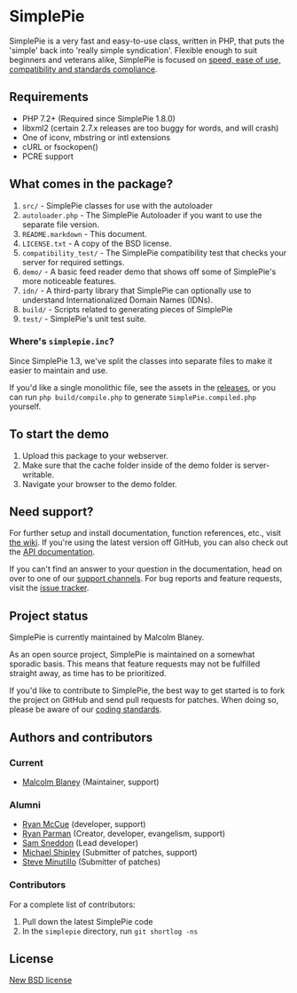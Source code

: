 SimplePie
=========

SimplePie is a very fast and easy-to-use class, written in PHP, that puts the
'simple' back into 'really simple syndication'.  Flexible enough to suit
beginners and veterans alike, SimplePie is focused on [speed, ease of use,
compatibility and standards compliance][what_is].

[what_is]: http://simplepie.org/wiki/faq/what_is_simplepie


Requirements
------------
* PHP 7.2+ (Required since SimplePie 1.8.0)
* libxml2 (certain 2.7.x releases are too buggy for words, and will crash)
* One of iconv, mbstring or intl extensions
* cURL or fsockopen()
* PCRE support


What comes in the package?
--------------------------
1. `src/` - SimplePie classes for use with the autoloader
2. `autoloader.php` - The SimplePie Autoloader if you want to use the separate
   file version.
3. `README.markdown` - This document.
4. `LICENSE.txt` - A copy of the BSD license.
5. `compatibility_test/` - The SimplePie compatibility test that checks your
   server for required settings.
6. `demo/` - A basic feed reader demo that shows off some of SimplePie's more
   noticeable features.
7. `idn/` - A third-party library that SimplePie can optionally use to
   understand Internationalized Domain Names (IDNs).
8. `build/` - Scripts related to generating pieces of SimplePie
9. `test/` - SimplePie's unit test suite.

### Where's `simplepie.inc`?
Since SimplePie 1.3, we've split the classes into separate files to make it easier
to maintain and use.

If you'd like a single monolithic file, see the assets in the
[releases](https://github.com/simplepie/simplepie/releases), or you can
run `php build/compile.php` to generate `SimplePie.compiled.php` yourself.

To start the demo
-----------------
1. Upload this package to your webserver.
2. Make sure that the cache folder inside of the demo folder is server-writable.
3. Navigate your browser to the demo folder.


Need support?
-------------
For further setup and install documentation, function references, etc., visit
[the wiki][wiki]. If you're using the latest version off GitHub, you can also
check out the [API documentation][].

If you can't find an answer to your question in the documentation, head on over
to one of our [support channels][]. For bug reports and feature requests, visit
the [issue tracker][].

[API documentation]: http://dev.simplepie.org/api/
[wiki]: http://simplepie.org/wiki/
[support channels]: http://simplepie.org/support/
[issue tracker]: http://github.com/simplepie/simplepie/issues


Project status
--------------
SimplePie is currently maintained by Malcolm Blaney.

As an open source project, SimplePie is maintained on a somewhat sporadic basis.
This means that feature requests may not be fulfilled straight away, as time has
to be prioritized.

If you'd like to contribute to SimplePie, the best way to get started is to fork
the project on GitHub and send pull requests for patches. When doing so, please
be aware of our [coding standards][].

[coding standards]: http://simplepie.org/wiki/misc/coding_standards


Authors and contributors
------------------------
### Current
* [Malcolm Blaney][] (Maintainer, support)

### Alumni
* [Ryan McCue][] (developer, support)
* [Ryan Parman][] (Creator, developer, evangelism, support)
* [Sam Sneddon][] (Lead developer)
* [Michael Shipley][] (Submitter of patches, support)
* [Steve Minutillo][] (Submitter of patches)

[Malcolm Blaney]: https://mblaney.xyz
[Ryan McCue]: http://ryanmccue.info
[Ryan Parman]: http://ryanparman.com
[Sam Sneddon]: https://gsnedders.com
[Michael Shipley]: http://michaelpshipley.com
[Steve Minutillo]: http://minutillo.com/steve/


### Contributors
For a complete list of contributors:

1. Pull down the latest SimplePie code
2. In the `simplepie` directory, run `git shortlog -ns`


License
-------
[New BSD license](http://www.opensource.org/licenses/BSD-3-Clause)
